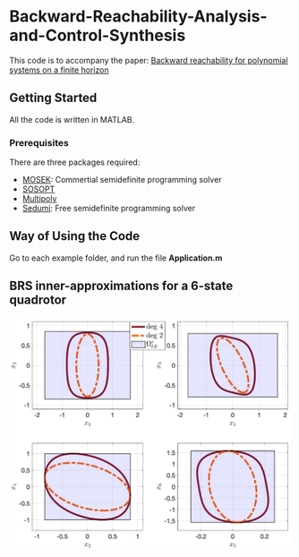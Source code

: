 # Backward-Reachability-Analysis-and-Control-Synthesis
This code is to accompany the paper: [Backward reachability for polynomial systems on a finite horizon](https://arxiv.org/pdf/1907.03225.pdf)

## Getting Started
All the code is written in MATLAB.

### Prerequisites
There are three packages required:
* [MOSEK](https://www.mosek.com/): Commertial semidefinite programming solver
* [SOSOPT](https://dept.aem.umn.edu/~AerospaceControl/)
* [Multipoly](https://dept.aem.umn.edu/~AerospaceControl/)
* [Sedumi](https://github.com/sqlp/sedumi): Free semidefinite programming solver

## Way of Using the Code
Go to each example folder, and run the file **Application.m**

## BRS inner-approximations for a 6-state quadrotor
![quadrotor](Quadrotor_SquareConstr/quadrotor.jpg)